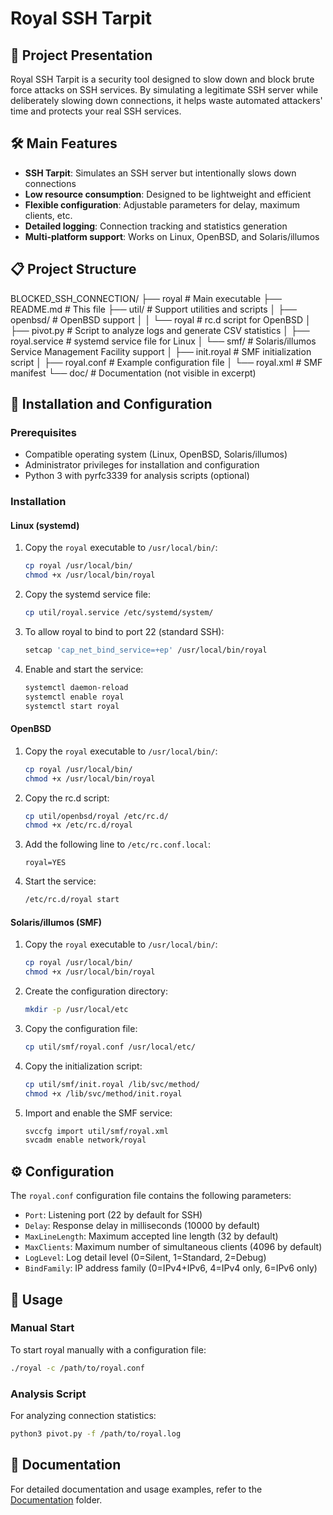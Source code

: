 # Royal SSH Tarpit

## 📌 Project Presentation

Royal SSH Tarpit is a security tool designed to slow down and block brute force attacks on SSH services. By simulating a legitimate SSH server while deliberately slowing down connections, it helps waste automated attackers' time and protects your real SSH services.

## 🛠️ Main Features

- **SSH Tarpit**: Simulates an SSH server but intentionally slows down connections
- **Low resource consumption**: Designed to be lightweight and efficient
- **Flexible configuration**: Adjustable parameters for delay, maximum clients, etc.
- **Detailed logging**: Connection tracking and statistics generation
- **Multi-platform support**: Works on Linux, OpenBSD, and Solaris/illumos

## 📋 Project Structure
BLOCKED_SSH_CONNECTION/
├── royal # Main executable
├── README.md # This file
├── util/ # Support utilities and scripts
│ ├── openbsd/ # OpenBSD support
│ │ └── royal # rc.d script for OpenBSD
│ ├── pivot.py # Script to analyze logs and generate CSV statistics
│ ├── royal.service # systemd service file for Linux
│ └── smf/ # Solaris/illumos Service Management Facility support
│ ├── init.royal # SMF initialization script
│ ├── royal.conf # Example configuration file
│ └── royal.xml # SMF manifest
└── doc/ # Documentation (not visible in excerpt)

## 🚀 Installation and Configuration

### Prerequisites

- Compatible operating system (Linux, OpenBSD, Solaris/illumos)
- Administrator privileges for installation and configuration
- Python 3 with pyrfc3339 for analysis scripts (optional)

### Installation

#### Linux (systemd)

1. Copy the `royal` executable to `/usr/local/bin/`:
   ```bash
   cp royal /usr/local/bin/
   chmod +x /usr/local/bin/royal
   ```

2. Copy the systemd service file:
   ```bash
   cp util/royal.service /etc/systemd/system/
   ```

3. To allow royal to bind to port 22 (standard SSH):
   ```bash
   setcap 'cap_net_bind_service=+ep' /usr/local/bin/royal
   ```

4. Enable and start the service:
   ```bash
   systemctl daemon-reload
   systemctl enable royal
   systemctl start royal
   ```

#### OpenBSD

1. Copy the `royal` executable to `/usr/local/bin/`:
   ```bash
   cp royal /usr/local/bin/
   chmod +x /usr/local/bin/royal
   ```

2. Copy the rc.d script:
   ```bash
   cp util/openbsd/royal /etc/rc.d/
   chmod +x /etc/rc.d/royal
   ```

3. Add the following line to `/etc/rc.conf.local`:
   ```
   royal=YES
   ```

4. Start the service:
   ```bash
   /etc/rc.d/royal start
   ```

#### Solaris/illumos (SMF)

1. Copy the `royal` executable to `/usr/local/bin/`:
   ```bash
   cp royal /usr/local/bin/
   chmod +x /usr/local/bin/royal
   ```

2. Create the configuration directory:
   ```bash
   mkdir -p /usr/local/etc
   ```

3. Copy the configuration file:
   ```bash
   cp util/smf/royal.conf /usr/local/etc/
   ```

4. Copy the initialization script:
   ```bash
   cp util/smf/init.royal /lib/svc/method/
   chmod +x /lib/svc/method/init.royal
   ```

5. Import and enable the SMF service:
   ```bash
   svccfg import util/smf/royal.xml
   svcadm enable network/royal
   ```

## ⚙️ Configuration

The `royal.conf` configuration file contains the following parameters:

- `Port`: Listening port (22 by default for SSH)
- `Delay`: Response delay in milliseconds (10000 by default)
- `MaxLineLength`: Maximum accepted line length (32 by default)
- `MaxClients`: Maximum number of simultaneous clients (4096 by default)
- `LogLevel`: Log detail level (0=Silent, 1=Standard, 2=Debug)
- `BindFamily`: IP address family (0=IPv4+IPv6, 4=IPv4 only, 6=IPv6 only)

## 🔧 Usage

### Manual Start

To start royal manually with a configuration file:

```bash
./royal -c /path/to/royal.conf
```

### Analysis Script

For analyzing connection statistics:

```bash
python3 pivot.py -f /path/to/royal.log
```

## 📝 Documentation

For detailed documentation and usage examples, refer to the [Documentation](doc/README.md) folder.


